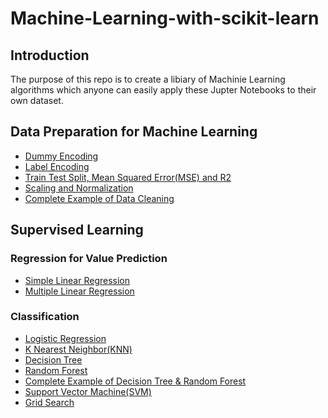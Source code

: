 # Machine-Learning-with-scikit-learn

## Introduction
The purpose of this repo is to create a libiary of Machinie Learning algorithms which anyone can easily apply these Jupter Notebooks to their own dataset.

## Data Preparation for Machine Learning
- [Dummy Encoding](https://github.com/cherngywh/Machine-Learning-with-scikit-learn/blob/master/Data%20Preparation/Dummy%20Encoding.ipynb)
- [Label Encoding](https://github.com/cherngywh/Machine-Learning-with-scikit-learn/blob/master/Data%20Preparation/Label%20Encoding.ipynb)
- [Train Test Split, Mean Squared Error(MSE) and R2](https://github.com/cherngywh/Machine-Learning-with-scikit-learn/blob/master/Data%20Preparation/Train%20Test%20Split%2C%20Mean%20Squared%20Error(MSE)%20and%20R2.ipynb)
- [Scaling and Normalization](https://github.com/cherngywh/Machine-Learning-with-scikit-learn/blob/master/Data%20Preparation/Scaling%20and%20Normalization.ipynb)
- [Complete Example of Data Cleaning](https://github.com/cherngywh/Machine-Learning-with-scikit-learn/blob/master/Data%20Preparation/Complete%20Example%20of%20Data%20Cleaning.ipynb)

## Supervised Learning

### Regression for Value Prediction
- [Simple Linear Regression](https://github.com/cherngywh/Machine-Learning-with-scikit-learn/blob/master/Supervised%20Learning%20/Simple%20Linear%20Regression.ipynb)
- [Multiple Linear Regression](https://github.com/cherngywh/Machine-Learning-with-scikit-learn/blob/master/Supervised%20Learning%20/Multiple%20Linear%20Regression.ipynb)

### Classification
- [Logistic Regression](https://github.com/cherngywh/Machine-Learning-with-scikit-learn/blob/master/Supervised%20Learning%20/Logistic%20Regression.ipynb)
- [K Nearest Neighbor(KNN)](https://github.com/cherngywh/Machine-Learning-with-scikit-learn/blob/master/Supervised%20Learning%20/K%20Nearest%20Neighbor.ipynb)
- [Decision Tree](https://github.com/cherngywh/Machine-Learning-with-scikit-learn/blob/master/Supervised%20Learning%20/Decision%20Tree.ipynb)
- [Random Forest](https://github.com/cherngywh/Machine-Learning-with-scikit-learn/blob/master/Supervised%20Learning%20/Random%20Forest.ipynb)
- [Complete Example of Decision Tree & Random Forest](https://github.com/cherngywh/Machine-Learning-with-scikit-learn/blob/master/Supervised%20Learning%20/Random%20Forest.ipynb)
- [Support Vector Machine(SVM)](https://github.com/cherngywh/Machine-Learning-with-scikit-learn/blob/master/Supervised%20Learning%20/Support%20Vector%20Machine.ipynb)
- [Grid Search](https://github.com/cherngywh/Machine-Learning-with-scikit-learn/blob/master/Supervised%20Learning%20/Grid%20Search.ipynb)

